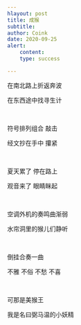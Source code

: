 ```yaml
---
hlayout: post
title: 成猴
subtitle: 
author: Coink
date: 2020-09-25
alert: 
    content: 
    type: success

---
```






在南北路上折返奔波

在东西途中找寻生计


&nbsp;


符号排列组合 敲击

经文抄在手中 攥紧

&nbsp;

夏天累了 停在路上

观音来了 眼睛眯起

&nbsp;

空调外机的奏鸣曲渐弱

水帘洞里的猴儿们静听

&nbsp;

倒挂合奏一曲

不雅 不俗 不愁 不喜

&nbsp;

可那是美猴王

我是名曰弼马温的小妖精

